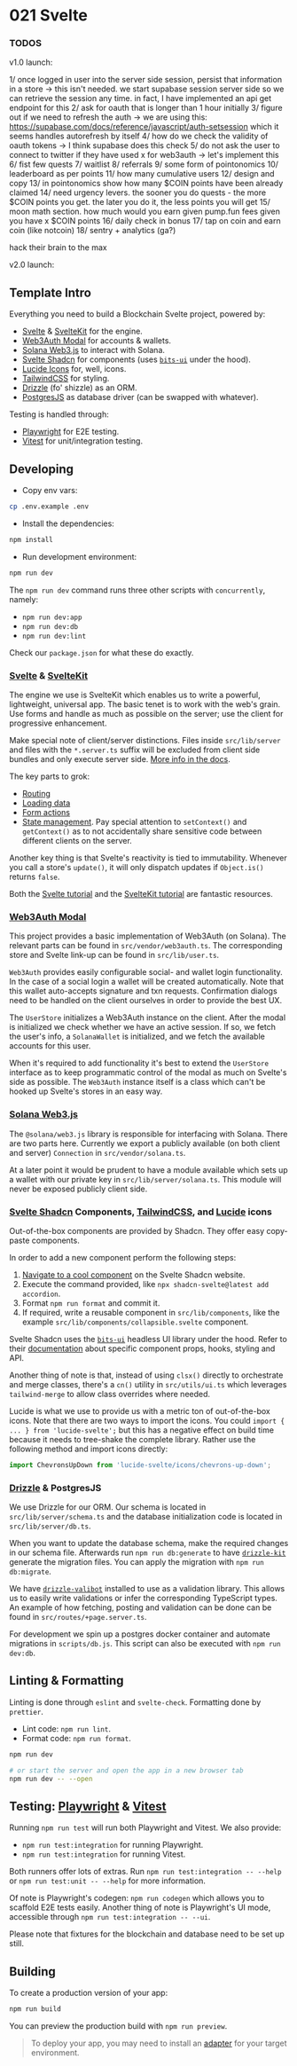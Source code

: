 # 021 Svelte

### TODOS

v1.0 launch:

1/ once logged in user into the server side session, persist that information
in a store -> this isn't needed. we start supabase session server side
so we can retrieve the session any time. in fact, I have implemented an api
get endpoint for this
2/ ask for oauth that is longer than 1 hour initially
3/ figure out if we need to refresh the auth -> we are using this: https://supabase.com/docs/reference/javascript/auth-setsession
which it seems handles autorefresh by itself
4/ how do we check the validity of oauth tokens -> I think supabase does this check
5/ do not ask the user to connect to twitter if they have used x for web3auth
-> let's implement this
6/ fist few quests
7/ waitlist
8/ referrals
9/ some form of pointonomics
10/ leaderboard as per points
11/ how many cumulative users
12/ design and copy
13/ in pointonomics show how many $COIN points have been already claimed
14/ need urgency levers. the sooner you do quests - the more $COIN points you
get. the later you do it, the less points you will get
15/ moon math section. how much would you earn given pump.fun fees given
you have x $COIN points
16/ daily check in bonus
17/ tap on coin and earn coin (like notcoin)
18/ sentry + analytics (ga?)

hack their brain to the max

v2.0 launch:

## Template Intro

Everything you need to build a Blockchain Svelte project, powered by:

- [Svelte](https://svelte.dev/docs/introduction) & [SvelteKit](https://kit.svelte.dev/docs/introduction) for the engine.
- [Web3Auth Modal](https://web3auth.io/docs/sdk/pnp/web/modal) for accounts & wallets.
- [Solana Web3.js](https://solana.com/docs/clients/javascript) to interact with Solana.
- [Svelte Shadcn](https://www.shadcn-svelte.com/) for components (uses [`bits-ui`](https://www.bits-ui.com/docs/introduction) under the hood).
- [Lucide Icons](https://lucide.dev/icons/) for, well, icons.
- [TailwindCSS](https://tailwindcss.com/docs/installation) for styling.
- [Drizzle](https://orm.drizzle.team/docs/overview) (fo' shizzle) as an ORM.
- [PostgresJS](https://orm.drizzle.team/docs/get-started-postgresql#postgresjs) as database driver (can be swapped with whatever).

Testing is handled through:

- [Playwright](https://playwright.dev/docs/intro) for E2E testing.
- [Vitest](https://vitejs.dev/guide/) for unit/integration testing.

## Developing

- Copy env vars:

```sh
cp .env.example .env
```

- Install the dependencies:

```sh
npm install
```

- Run development environment:

```sh
npm run dev
```

The `npm run dev` command runs three other scripts with `concurrently`, namely:

- `npm run dev:app`
- `npm run dev:db`
- `npm run dev:lint`

Check our `package.json` for what these do exactly.

### [Svelte](https://svelte.dev/docs/introduction) & [SvelteKit](https://kit.svelte.dev/docs/introduction)

The engine we use is SvelteKit which enables us to write a powerful, lightweight, universal
app. The basic tenet is to work with the web's grain. Use forms and handle as much
as possible on the server; use the client for progressive enhancement.

Make special note of client/server distinctions. Files inside `src/lib/server` and
files with the `*.server.ts` suffix will be excluded from client side bundles and only
execute server side. [More info in the docs](https://kit.svelte.dev/docs/server-only-modules).

The key parts to grok:

- [Routing](https://kit.svelte.dev/docs/routing)
- [Loading data](https://kit.svelte.dev/docs/load)
- [Form actions](https://kit.svelte.dev/docs/form-actions)
- [State management](https://kit.svelte.dev/docs/state-management). Pay special attention
  to `setContext()` and `getContext()` as to not accidentally share sensitive code
  between different clients on the server.

Another key thing is that Svelte's reactivity is tied to immutability. Whenever you
call a store's `update()`, it will only dispatch updates if `Object.is()` returns `false`.

Both the [Svelte tutorial](https://learn.svelte.dev/tutorial/welcome-to-svelte) and the [SvelteKit tutorial](https://learn.svelte.dev/tutorial/introducing-sveltekit) are fantastic resources.

### [Web3Auth Modal](https://web3auth.io/docs/sdk/pnp/web/modal)

This project provides a basic implementation of Web3Auth (on Solana). The relevant parts
can be found in `src/vendor/web3auth.ts`. The corresponding store and Svelte link-up
can be found in `src/lib/user.ts`.

`Web3Auth` provides easily configurable social- and wallet login functionality. In the case
of a social login a wallet will be created automatically. Note that this wallet auto-accepts
signature and txn requests. Confirmation dialogs need to be handled on the client ourselves
in order to provide the best UX.

The `UserStore` initializes a Web3Auth instance on the client. After the modal is initialized
we check whether we have an active session. If so, we fetch the user's info, a `SolanaWallet`
is initialized, and we fetch the available accounts for this user.

When it's required to add functionality it's best to extend the `UserStore` interface
as to keep programmatic control of the modal as much on Svelte's side as possible.
The `Web3Auth` instance itself is a class which can't be hooked up Svelte's stores
in an easy way.

### [Solana Web3.js](https://solana.com/docs/clients/javascript)

The `@solana/web3.js` library is responsible for interfacing with Solana. There are two parts
here. Currently we export a publicly available (on both client and server) `Connection` in
`src/vendor/solana.ts`.

At a later point it would be prudent to have a module available which sets up a wallet
with our private key in `src/lib/server/solana.ts`. This module will never be exposed
publicly client side.

### [Svelte Shadcn](https://www.shadcn-svelte.com/) Components, [TailwindCSS](https://tailwindcss.com/docs/installation), and [Lucide](https://lucide.dev/icons/) icons

Out-of-the-box components are provided by Shadcn. They offer easy copy-paste components.

In order to add a new component perform the following steps:

1. [Navigate to a cool component](https://www.shadcn-svelte.com/docs/components/accordion) on the Svelte Shadcn website.
2. Execute the command provided, like `npx shadcn-svelte@latest add accordion`.
3. Format `npm run format` and commit it.
4. If required, write a reusable component in `src/lib/components`, like
   the example `src/lib/components/collapsible.svelte` component.

Svelte Shadcn uses the [`bits-ui`](https://www.bits-ui.com/docs/introduction) headless UI library under the hood. Refer to their
[documentation](https://www.bits-ui.com/docs/introduction) about specific component props, hooks, styling and API.

Another thing of note is that, instead of using `clsx()` directly to orchestrate and
merge classes, there's a `cn()` utility in `src/utils/ui.ts` which leverages
`tailwind-merge` to allow class overrides where needed.

Lucide is what we use to provide us with a metric ton of out-of-the-box icons. Note
that there are two ways to import the icons. You could `import { ... } from 'lucide-svelte';` but this has a negative effect on build time because it needs to tree-shake
the complete library. Rather use the following method and import icons directly:

```ts
import ChevronsUpDown from 'lucide-svelte/icons/chevrons-up-down';
```

### [Drizzle](https://orm.drizzle.team/docs/overview) & PostgresJS

We use Drizzle for our ORM. Our schema is located in `src/lib/server/schema.ts` and the
database initialization code is located in `src/lib/server/db.ts`.

When you want to update the database schema, make the required changes in our
schema file. Afterwards run `npm run db:generate` to have [`drizzle-kit`](https://orm.drizzle.team/kit-docs/overview) generate
the migration files. You can apply the migration with `npm run db:migrate`.

We have [`drizzle-valibot`](https://orm.drizzle.team/docs/valibot) installed to use as a validation library. This allows us
to easily write validations or infer the corresponding TypeScript types. An example
of how fetching, posting and validation can be done can be found in
`src/routes/+page.server.ts`.

For development we spin up a postgres docker container and automate migrations in
`scripts/db.js`. This script can also be executed with `npm run dev:db`.

## Linting & Formatting

Linting is done through `eslint` and `svelte-check`. Formatting done by `prettier`.

- Lint code: `npm run lint`.
- Format code: `npm run format`.

```bash
npm run dev

# or start the server and open the app in a new browser tab
npm run dev -- --open
```

## Testing: [Playwright](https://playwright.dev/docs/intro) & [Vitest](https://vitejs.dev/guide/)

Running `npm run test` will run both Playwright and Vitest. We also provide:

- `npm run test:integration` for running Playwright.
- `npm run test:integration` for running Vitest.

Both runners offer lots of extras. Run `npm run test:integration -- --help` or
`npm run test:unit -- --help` for more information.

Of note is Playwright's codegen: `npm run codegen` which allows you to scaffold
E2E tests easily. Another thing of note is Playwright's UI mode, accessible through
`npm run test:integration -- --ui`.

Please note that fixtures for the blockchain and database need to be set up still.

## Building

To create a production version of your app:

```bash
npm run build
```

You can preview the production build with `npm run preview`.

> To deploy your app, you may need to install an [adapter](https://kit.svelte.dev/docs/adapters) for your target environment.
